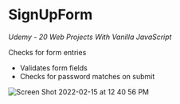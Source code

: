 # SignUpForm
*Udemy - 20 Web Projects With Vanilla JavaScript*

Checks for form entries
- Validates form fields
- Checks for password matches on submit


![Screen Shot 2022-02-15 at 12 40 56 PM](https://user-images.githubusercontent.com/47574369/154118419-a801d13a-4e68-4c83-b716-e272d703630f.png)
